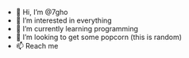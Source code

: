 - 👋 Hi, I’m @7gho
- 👀 I’m interested in everything
- 🌱 I’m currently learning programming
- 💞️ I’m looking to get some popcorn (this is random)
- 📫 Reach me

<!---
7gho/7gho is a ✨ special ✨ repository because its `README.md` (this file) appears on your GitHub profile.
You can click the Preview link to take a look at your changes.
--->
